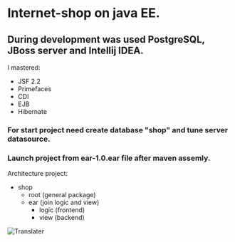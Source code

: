 # Internet-shop on java EE.
## During development was used PostgreSQL, JBoss server and Intellij IDEA.
I mastered:
* JSF 2.2
* Primefaces
* CDI
* EJB
* Hibernate

### For start project need create database "shop" and tune server datasource.
### Launch project from ear-1.0.ear file after maven assemly.

Architecture project:
- shop
  - root (general package)
  - ear (join logic and view)
    - logic (frontend)
    - view (backend)

![Translater](https://i.imgur.com/FVaLgRG.gif)
